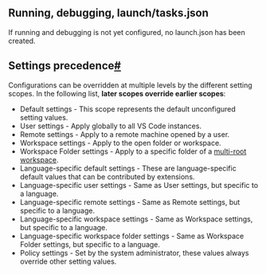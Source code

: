 ## Running, debugging, launch/tasks.json
If running and debugging is not yet configured, no launch.json has been created.


## Settings precedence[#](https://code.visualstudio.com/docs/getstarted/settings#_settings-precedence)

Configurations can be overridden at multiple levels by the different setting scopes. In the following list, **later scopes override earlier scopes**:

-   Default settings - This scope represents the default unconfigured setting values.
-   User settings - Apply globally to all VS Code instances.
-   Remote settings - Apply to a remote machine opened by a user.
-   Workspace settings - Apply to the open folder or workspace.
-   Workspace Folder settings - Apply to a specific folder of a [multi-root workspace](https://code.visualstudio.com/docs/editor/multi-root-workspaces).
-   Language-specific default settings - These are language-specific default values that can be contributed by extensions.
-   Language-specific user settings - Same as User settings, but specific to a language.
-   Language-specific remote settings - Same as Remote settings, but specific to a language.
-   Language-specific workspace settings - Same as Workspace settings, but specific to a language.
-   Language-specific workspace folder settings - Same as Workspace Folder settings, but specific to a language.
-   Policy settings - Set by the system administrator, these values always override other setting values.